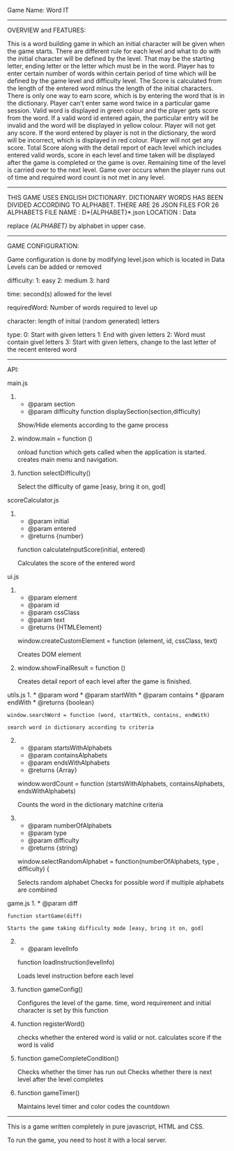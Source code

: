 Game Name: Word IT
_____________________________________________________________________________________________________________________________________________________________________________________

OVERVIEW and FEATURES:

This is a word building game in which an initial character will be given when the game starts.
There are different rule for each level and what to do with the initial character will be defined by the level.
That may be the starting letter, ending letter or the letter which must be in the word.
Player has to enter certain number of words within certain period of time which will be defined by the game level and difficulty level.
The Score is calculated from the length of the entered word minus the length of the initial characters.
There is only one way to earn score, which is by entering the word that is in the dictionary.
Player can't enter same word twice in a particular game session.
Valid word is displayed in green colour and the player gets score from the word.
If a valid word id entered again, the particular entry will be invalid and the word will be displayed in yellow colour. Player will not get any score.
If the word entered by player is not in the dictionary, the word will be incorrect, which is displayed in red colour. Player will not get any score.
Total Score along with the detail report of each level which includes entered valid words, score in each level and time taken will be displayed after the game is completed or the game is over.
Remaining time of the level is carried over to the next level.
Game over occurs when the player runs out of time and required word count is not met in any level.
_____________________________________________________________________________________________________________________________________________________________________________________

THIS GAME USES ENGLISH DICTIONARY. DICTIONARY WORDS HAS BEEN DIVIDED ACCORDING TO ALPHABET. THERE ARE 26 JSON FILES FOR 26 ALPHABETS
FILE NAME : D*{ALPHABET}*.json
LOCATION : Data

replace *{ALPHABET}* by alphabet in upper case.

_____________________________________________________________________________________________________________________________________________________________________________________

GAME CONFIGURATION:

Game configuration is done by modifying level.json which is located in Data
Levels can be added or removed

difficulty:
    1: easy
    2: medium
    3: hard

time: second(s) allowed for the level

requiredWord: Number of words required to level up

character: length of initial (random generated) letters

type:
    0: Start with given letters
    1: End with given letters
    2: Word must contain givel letters
    3: Start with given letters, change to the last
        letter of the recent entered word
_____________________________________________________________________________________________________________________________________________________________________________________

API:

main.js

1.
 	* @param section
 	* @param difficulty
	function displaySection(section,difficulty)
	
	Show/Hide elements according to the game process

2.
	window.main = function () 
	
	onload function which gets called when the application is started.
	creates main menu and navigation.

3.
	function selectDifficulty()
	
	Select the difficulty of game [easy, bring it on, god]


scoreCalculator.js

1.
	* @param initial
 	* @param entered
 	* @returns {number}

	function calculateInputScore(initial, entered)
	
	Calculates the score of the entered word

ui.js

1.
	 * @param element
 	* @param id
 	* @param cssClass
 	* @param text
 	* @returns {HTMLElement}
 
	window.createCustomElement = function (element, id, cssClass, text)

	Creates DOM element

2.
	window.showFinalResult = function () 

	Creates detail report of each level after the game is finished.


utils.js
1.
	 * @param word
 	* @param startWith
 	* @param contains
 	* @param endWith
 	* @returns {boolean}
 
	window.searchWord = function (word, startWith, contains, endWith) 
	
	search word in dictionary according to criteria

2.
	 * @param startsWithAlphabets
 	* @param containsAlphabets
 	* @param endsWithAlphabets
 	* @returns {Array}

	window.wordCount = function (startsWithAlphabets, containsAlphabets, endsWithAlphabets) 
	
	Counts the word in the dictionary matchine criteria

3.
 	* @param numberOfAlphabets
 	* @param type
 	* @param difficulty
 	* @returns {string}
 		
	window.selectRandomAlphabet = function(numberOfAlphabets, type , difficulty) {

	Selects random alphabet
	Checks for possible word if multiple alphabets are combined

game.js
1.
	 * @param diff
 
	function startGame(diff)

	Starts the game taking difficulty mode [easy, bring it on, god]

2.
	 * @param levelInfo

	function loadInstruction(levelInfo)

	Loads level instruction before each level

3.
	function gameConfig() 

	Configures the level of the game.
 	time, word requirement and initial character is set by this function

4.
	function registerWord() 

	checks whether the entered word is valid or not.
	calculates score if the word is valid

5.
	function gameCompleteCondition() 
	
	Checks whether the timer has run out
	Checks whether there is next level after the level completes

6.
	function gameTimer()
	
	Maintains level timer and color codes the countdown
  
  
  _____
  This is a game written completely in pure javascript, HTML and CSS. 
  
  To run the game, you need to host it with a local server. 
